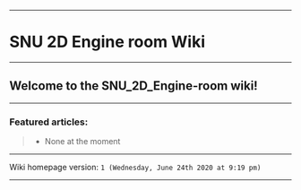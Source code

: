 
***

# SNU 2D Engine room Wiki

***

## Welcome to the SNU_2D_Engine-room wiki!

***

### Featured articles:

> * None at the moment

***

Wiki homepage version: `1 (Wednesday, June 24th 2020 at 9:19 pm)`

***
